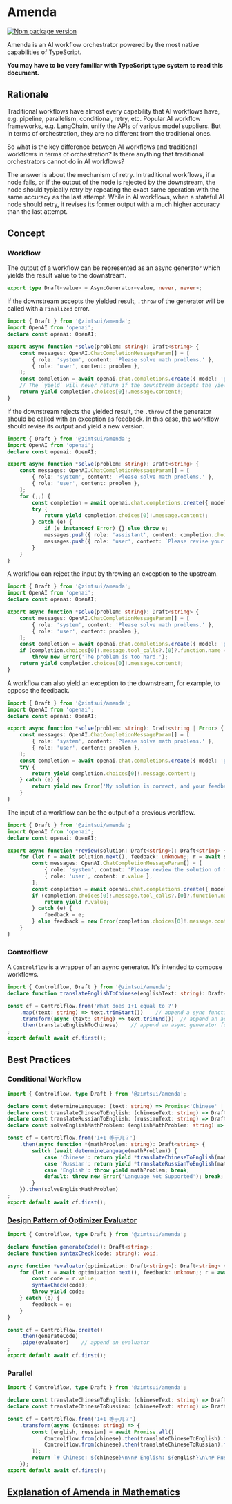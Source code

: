 # Amenda

[![Npm package version](https://img.shields.io/npm/v/@zimtsui/amenda?style=flat-square)](https://www.npmjs.com/package/@zimtsui/amenda)

Amenda is an AI workflow orchestrator powered by the most native capabilities of TypeScript.

**You may have to be very familiar with TypeScript type system to read this document.**

## Rationale

Traditional workflows have almost every capability that AI workflows have, e.g. pipeline, parallelism, conditional, retry, etc. Popular AI workflow frameworks, e.g. LangChain, unify the APIs of various model suppliers. But in terms of orchestration, they are no different from the traditional ones.

So what is the key difference between AI workflows and traditional workflows in terms of orchestration? Is there anything that traditional orchestrators cannot do in AI workflows?

The answer is about the mechanism of retry. In traditional workflows, if a node fails, or if the output of the node is rejected by the downstream, the node should typically retry by repeating the exact same operation with the same accuracy as the last attempt. While in AI workflows, when a stateful AI node should retry, it revises its former output with a much higher accuracy than the last attempt.

## Concept

### Workflow

The output of a workflow can be represented as an async generator which yields the result value to the downstream.

```ts
export type Draft<value> = AsyncGenerator<value, never, never>;
```

If the downstream accepts the yielded result, `.throw` of the generator will be called with a `Finalized` error.

```ts
import { Draft } from '@zimtsui/amenda';
import OpenAI from 'openai';
declare const openai: OpenAI;

export async function *solve(problem: string): Draft<string> {
	const messages: OpenAI.ChatCompletionMessageParam[] = [
		{ role: 'system', content: 'Please solve math problems.' },
		{ role: 'user', content: problem },
	];
	const completion = await openai.chat.completions.create({ model: 'gpt-4o', messages });
	// The `yield` will never return if the downstream accepts the yielded result.
	return yield completion.choices[0]!.message.content!;
}
```

If the downstream rejects the yielded result, the `.throw` of the generator should be called with an exception as feedback. In this case, the workflow should revise its output and yield a new version.

```ts
import { Draft } from '@zimtsui/amenda';
import OpenAI from 'openai';
declare const openai: OpenAI;

export async function *solve(problem: string): Draft<string> {
	const messages: OpenAI.ChatCompletionMessageParam[] = [
		{ role: 'system', content: 'Please solve math problems.' },
		{ role: 'user', content: problem },
	];
	for (;;) {
		const completion = await openai.chat.completions.create({ model: 'gpt-4o', messages });
		try {
			return yield completion.choices[0]!.message.content!;
		} catch (e) {
			if (e instanceof Error) {} else throw e;
			messages.push({ role: 'assistant', content: completion.choices[0]!.message.content! });
			messages.push({ role: 'user', content: `Please revise your answer upon the feedback: ${e.message}` });
		}
	}
}
```

A workflow can reject the input by throwing an exception to the upstream.

```ts
import { Draft } from '@zimtsui/amenda';
import OpenAI from 'openai';
declare const openai: OpenAI;

export async function *solve(problem: string): Draft<string> {
	const messages: OpenAI.ChatCompletionMessageParam[] = [
		{ role: 'system', content: 'Please solve math problems.' },
		{ role: 'user', content: problem },
	];
	const completion = await openai.chat.completions.create({ model: 'gpt-4o', messages });
	if (completion.choices[0]!.message.tool_calls?.[0]?.function.name === 'fail')
		throw new Error('The problem is too hard.');
	return yield completion.choices[0]!.message.content!;
}
```

A workflow can also yield an exception to the downstream, for example, to oppose the feedback.

```ts
import { Draft } from '@zimtsui/amenda';
import OpenAI from 'openai';
declare const openai: OpenAI;

export async function *solve(problem: string): Draft<string | Error> {
	const messages: OpenAI.ChatCompletionMessageParam[] = [
		{ role: 'system', content: 'Please solve math problems.' },
		{ role: 'user', content: problem },
	];
	const completion = await openai.chat.completions.create({ model: 'gpt-4o', messages });
	try {
		return yield completion.choices[0]!.message.content!;
	} catch (e) {
		return yield new Error('My solution is correct, and your feedback is wrong.');
	}
}
```

The input of a workflow can be the output of a previous workflow.

```ts
import { Draft } from '@zimtsui/amenda';
import OpenAI from 'openai';
declare const openai: OpenAI;

export async function *review(solution: Draft<string>): Draft<string> {
	for (let r = await solution.next(), feedback: unknown;; r = await solution.throw(feedback)) {
		const messages: OpenAI.ChatCompletionMessageParam[] = [
			{ role: 'system', content: 'Please review the solution of math problems.' },
			{ role: 'user', content: r.value },
		];
		const completion = await openai.chat.completions.create({ model: 'gpt-4o', messages });
		if (completion.choices[0]!.message.tool_calls?.[0]?.function.name === 'correct') try {
			return yield r.value;
		} catch (e) {
			feedback = e;
		} else feedback = new Error(completion.choices[0]!.message.content!);
	}
}

```

### Controlflow

A `Controlflow` is a wrapper of an async generator. It's intended to compose workflows.

```ts
import { Controlflow, Draft } from '@zimtsui/amenda';
declare function translateEnglishToChinese(englishText: string): Draft<string>;

const cf = Controlflow.from('What does 1+1 equal to ?')
	.map((text: string) => text.trimStart())	// append a sync function
	.transform(async (text: string) => text.trimEnd())	// append an async function
	.then(translateEnglishToChinese)	// append an async generator function
;
export default await cf.first();
```

## Best Practices

### Conditional Workflow

```ts
import { Controlflow, type Draft } from '@zimtsui/amenda';

declare const determineLanguage: (text: string) => Promise<'Chinese' | 'Russian' | 'English'>;
declare const translateChineseToEnglish: (chineseText: string) => Draft<string>;
declare const translateRussianToEnglish: (russianText: string) => Draft<string>;
declare const solveEnglishMathProblem: (englishMathProblem: string) => Draft<string>;

const cf = Controlflow.from('1+1 等于几？')
	.then(async function *(mathProblem: string): Draft<string> {
		switch (await determineLanguage(mathProblem)) {
			case 'Chinese': return yield *translateChineseToEnglish(mathProblem); break;
			case 'Russian': return yield *translateRussianToEnglish(mathProblem); break;
			case 'English': throw yield mathProblem; break;
			default: throw new Error('Language Not Supported'); break;
		}
	}).then(solveEnglishMathProblem)
;
export default await cf.first();
```

### [Design Pattern of Optimizer Evaluator](https://www.anthropic.com/engineering/building-effective-agents)

```ts
import { Controlflow, type Draft } from '@zimtsui/amenda';

declare function generateCode(): Draft<string>;
declare function syntaxCheck(code: string): void;

async function *evaluator(optimization: Draft<string>): Draft<string> {
	for (let r = await optimization.next(), feedback: unknown;; r = await optimization.throw(feedback)) try {
		const code = r.value;
		syntaxCheck(code);
		throw yield code;
	} catch (e) {
		feedback = e;
	}
}

const cf = Controlflow.create()
	.then(generateCode)
	.pipe(evaluator)	// append an evaluator
;
export default await cf.first();
```

### Parallel

```ts
import { Controlflow, type Draft } from '@zimtsui/amenda';

declare const translateChineseToEnglish: (chineseText: string) => Draft<string>;
declare const translateChineseToRussian: (chineseText: string) => Draft<string>;

const cf = Controlflow.from('1+1 等于几？')
	.transform(async (chinese: string) => {
		const [english, russian] = await Promise.all([
			Controlflow.from(chinese).then(translateChineseToEnglish).first(),
			Controlflow.from(chinese).then(translateChineseToRussian).first(),
		]);
		return `# Chinese: ${chinese}\n\n# English: ${english}\n\n# Russian: ${russian}`;
	});
export default await cf.first();
```

## [Explanation of Amenda in Mathematics](./explanation.md)
